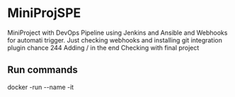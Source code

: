 # MiniProjSPE
MiniProject with DevOps Pipeline using Jenkins and Ansible and Webhooks for automati trigger.
Just checking webhooks and installing git integration plugin chance 244 
Adding  / in the end 
Checking with final project
## Run commands
docker -run --name -it <image name>
